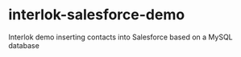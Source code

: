# interlok-salesforce-demo
Interlok demo inserting contacts into Salesforce based on a MySQL database
